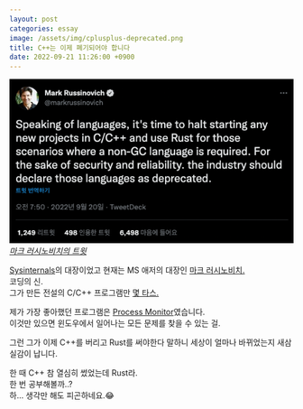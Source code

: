 ```yaml
---
layout: post
categories: essay
image: /assets/img/cplusplus-deprecated.png
title: C++는 이제 폐기되어야 합니다
date: 2022-09-21 11:26:00 +0900
---
```


![](/assets/img/cplusplus-deprecated.png)  
*[마크 러시노비치의 트윗](https://twitter.com/markrussinovich/status/1571995117233504257)*

[Sysinternals](https://learn.microsoft.com/en-us/sysinternals/)의 대장이었고 현재는 MS 애저의 대장인 [마크 러시노비치.](https://en.wikipedia.org/wiki/Mark_Russinovich)  
코딩의 신.  
그가 만든 전설의 C/C++ 프로그램만 [몇 타스.](https://learn.microsoft.com/en-us/sysinternals/downloads/)

제가 가장 좋아했던 프로그램은 [Process Monitor](/essay/2011/01/14/%ED%94%84%EB%A1%9C%EC%84%B8%EC%8A%A4-%EB%AA%A8%EB%8B%88%ED%84%B0-%EC%82%AC%EC%9A%A9%EB%B2%95.html)였습니다.  
이것만 있으면 윈도우에서 일어나는 모든 문제를 찾을 수 있는 걸.

그런 그가 이제 C++를 버리고 Rust를 써야한다 말하니 세상이 얼마나 바뀌었는지 새삼 실감이 납니다.

한 때 C++ 참 열심히 썼었는데 Rust라.  
한 번 공부해볼까..?  
하... 생각만 해도 피곤하네요.😂
